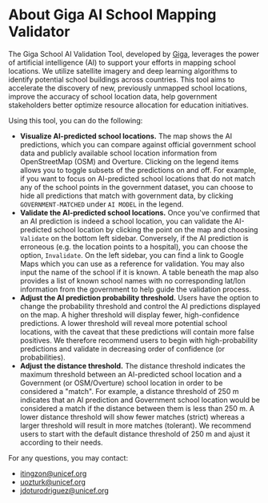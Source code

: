 # About Giga AI School Mapping Validator

The Giga School AI Validation Tool, developed by [Giga](https://giga.global/), leverages the power of artificial intelligence (AI) to support your efforts in mapping school locations. We utilize satellite imagery and deep learning algorithms to identify potential school buildings across countries. This tool aims to accelerate the discovery of new, previously unmapped school locations, improve the accuracy of school location data, help government stakeholders better optimize resource allocation for education initiatives.

Using this tool, you can do the following:
- **Visualize AI-predicted school locations.** The map shows the AI predictions, which you can compare against official government school data and publicly available school location information from OpenStreetMap (OSM) and Overture. Clicking on the legend items allows you to toggle subsets of the predictions on and off. For example, if you want to focus on AI-predicted school locations that do not match any of the school points in the government dataset, you can choose to hide all predictions that match with government data, by clicking `GOVERNMENT-MATCHED` under `AI MODEL` in the legend. 
- **Validate the AI-predicted school locations.** Once you've confirmed that an AI prediction is indeed a school location, you can validate the AI-predicted school location by clicking the point on the map and choosing `Validate` on the bottom left sidebar. Conversely, if the AI prediction is erroneous (e.g. the location points to a hospital), you can choose the option, `Invalidate`. On the left sidebar, you can find a link to Google Maps which you can use as a reference for validation. You may also input the name of the school if it is known. A table beneath the map also provides a list of known school names with no corresponding lat/lon information from the government to help guide the validation process. 
- **Adjust the AI prediction probability threshold.** Users have the option to change the probability threshold and control the AI predictions displayed on the map. A higher threshold will display fewer, high-confidence predictions. A lower threshold will reveal more potential school locations, with the caveat that these predictions will contain more false positives. We therefore recommend users to begin with high-probability predictions and validate in decreasing order of confidence (or probabilities). 
- **Adjust the distance threshold.** The distance threshold indicates the maximum threshold between an AI-predicted school location and a Government (or OSM/Overture) school location in order to be considered a "match". For example, a distance threshold of 250 m indicates that an AI prediction and Government school location would be considered a match if the distance between them is less than 250 m. A lower distance threshold will show fewer matches (strict) whereas a larger threshold will result in more matches (tolerant). We recommend users to start with the default distance threshold of 250 m and ajust it according to their needs.

For any questions, you may contact:
- itingzon@unicef.org
- uozturk@unicef.org
- jdoturodriguez@unicef.org
